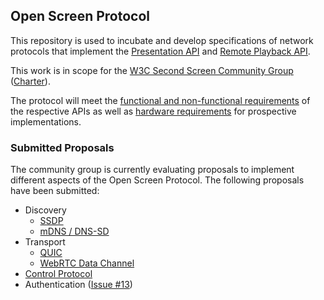 ## Open Screen Protocol

This repository is used to incubate and develop specifications of network
protocols that implement the
[Presentation API](https://w3c.github.io/presentation-api/) and
[Remote Playback API](https://w3c.github.io/remote-playback/).

This work is in scope for the
[W3C Second Screen Community Group](https://www.w3.org/community/webscreens/)
([Charter](https://webscreens.github.io/cg-charter/)).

The protocol will meet the
[functional and non-functional requirements](requirements.md) of the
respective APIs as well as [hardware requirements](device_specs.md)
for prospective implementations.

### Submitted Proposals

The community group is currently evaluating proposals to implement different
aspects of the Open Screen Protocol.  The following proposals have been
submitted:

- Discovery
  - [SSDP](ssdp.md)
  - [mDNS / DNS-SD](mdns.md)
- Transport
  - [QUIC](quic.md)
  - [WebRTC Data Channel](datachannel.md)
- [Control Protocol](control_protocol.md)
- Authentication ([Issue #13](https://github.com/webscreens/openscreenprotocol/issues/13))

